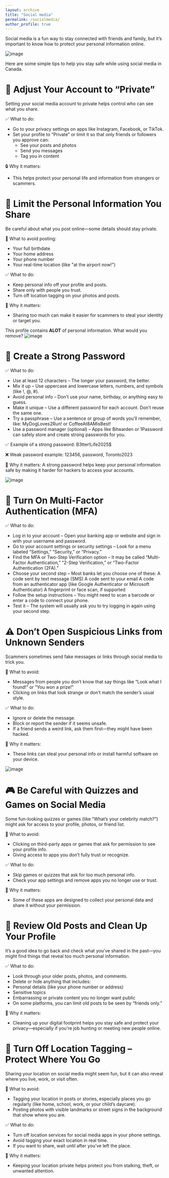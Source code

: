 ```yaml
---
layout: archive
title: "Social media"
permalink: /socialmedia/
author_profile: true
---
```

Social media is a fun way to stay connected with friends and family, but it’s important to know how to protect your personal information online.

![image](https://github.com/user-attachments/assets/d83eb06d-751d-4ff2-b72a-c5c38bff1145)

Here are some simple tips to help you stay safe while using social media in Canada.

# 🔐 **Adjust Your Account to “Private”**
Setting your social media account to private helps control who can see what you share.

✅ What to do:
- Go to your privacy settings on apps like Instagram, Facebook, or TikTok.
- Set your profile to “Private” or limit it so that only friends or followers you approve can:
    - See your posts and photos
    - Send you messages
    - Tag you in content

🔒 Why it matters:
- This helps protect your personal life and information from strangers or scammers.

# 🙈 **Limit the Personal Information You Share**
Be careful about what you post online—some details should stay private.

🚫 What to avoid posting:
- Your full birthdate
- Your home address
- Your phone number
- Your real-time location (like "at the airport now!")

✅ What to do:
- Keep personal info off your profile and posts.
- Share only with people you trust.
- Turn off location tagging on your photos and posts.

🔐 Why it matters:
- Sharing too much can make it easier for scammers to steal your identity or target you.

This profile contains **ALOT** of personal information. What would you remove?
![image](https://github.com/user-attachments/assets/8cdfc925-9249-457e-961c-9f16736b2ff3)

# 🔐 **Create a Strong Password**

✅ What to do:
- Use at least 12 characters
– The longer your password, the better.
- Mix it up
– Use uppercase and lowercase letters, numbers, and symbols (like !, @, #).
- Avoid personal info
– Don’t use your name, birthday, or anything easy to guess.
- Make it unique
– Use a different password for each account. Don’t reuse the same one.
- Try a passphrase
– Use a sentence or group of words you’ll remember, like:
MyDogLoves2Run! or CoffeeAt8AMisBest!
- Use a password manager (optional)
– Apps like Bitwarden or 1Password can safely store and create strong passwords for you.

✅ Example of a strong password: B3tter!Life2025$

❌ Weak password example: 123456, password, Toronto2023

🔐 Why it matters: A strong password helps keep your personal information safe by making it harder for hackers to access your accounts.

![image](https://github.com/user-attachments/assets/302e4c5e-86f0-4a9c-b33f-b4a59516901f)

# 🔐 **Turn On Multi-Factor Authentication (MFA)**

✅ What to do:
- Log in to your account
– Open your banking app or website and sign in with your username and password.
- Go to your account settings or security settings
– Look for a menu labeled “Settings,” “Security,” or “Privacy.”
- Find the MFA or Two-Step Verification option
– It may be called “Multi-Factor Authentication,” “2-Step Verification,” or “Two-Factor Authentication (2FA).”
- Choose your second step
– Most banks let you choose one of these:
  A code sent by text message (SMS)
  A code sent to your email
  A code from an authenticator app (like Google Authenticator or Microsoft Authenticator)
  A fingerprint or face scan, if supported
- Follow the setup instructions
– You might need to scan a barcode or enter a code to connect your phone.
- Test it
– The system will usually ask you to try logging in again using your second step.

# ⚠️ **Don’t Open Suspicious Links from Unknown Senders**
Scammers sometimes send fake messages or links through social media to trick you.

🚫 What to avoid:
- Messages from people you don’t know that say things like “Look what I found!” or “You won a prize!”
- Clicking on links that look strange or don’t match the sender’s usual style.

✅ What to do:
- Ignore or delete the message.
- Block or report the sender if it seems unsafe.
- If a friend sends a weird link, ask them first—they might have been hacked.

🔐 Why it matters:
- These links can steal your personal info or install harmful software on your device.

![image](https://github.com/user-attachments/assets/997eb3d6-2e20-499e-ab82-f6810caa0827)

# 🎮 **Be Careful with Quizzes and Games on Social Media**
Some fun-looking quizzes or games (like “What’s your celebrity match?”) might ask for access to your profile, photos, or friend list.

🚫 What to avoid:
- Clicking on third-party apps or games that ask for permission to see your profile info.
- Giving access to apps you don’t fully trust or recognize.

✅ What to do:
- Skip games or quizzes that ask for too much personal info.
- Check your app settings and remove apps you no longer use or trust.

🔐 Why it matters:
- Some of these apps are designed to collect your personal data and share it without your permission.

# 🧹 Review Old Posts and Clean Up Your Profile
It’s a good idea to go back and check what you’ve shared in the past—you might find things that reveal too much personal information.

✅ What to do:
- Look through your older posts, photos, and comments.
- Delete or hide anything that includes:
- Personal details (like your phone number or address)
- Sensitive topics
- Embarrassing or private content you no longer want public
- On some platforms, you can limit old posts to be seen by “friends only.”

🔐 Why it matters:
- Cleaning up your digital footprint helps you stay safe and protect your privacy—especially if you're job hunting or meeting new people online.

# 📍 Turn Off Location Tagging – Protect Where You Go
Sharing your location on social media might seem fun, but it can also reveal where you live, work, or visit often.

🚫 What to avoid:
- Tagging your location in posts or stories, especially places you go regularly (like home, school, work, or your child’s daycare).
- Posting photos with visible landmarks or street signs in the background that show where you are.

✅ What to do:
- Turn off location services for social media apps in your phone settings.
- Avoid tagging your exact location in real time.
- If you want to share, wait until after you’ve left the place.

🔐 Why it matters:
- Keeping your location private helps protect you from stalking, theft, or unwanted attention.

